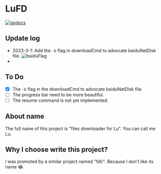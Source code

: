 # LuFD
[![godocs](https://godoc.org/github.com/schollz/progressbar?status.svg)](https://godoc.org/github.com/schollz/progressbar/v3)

## Update log
- 2023-3-1: Add the `-b` flag in downloadCmd to advocate baiduNetDisk file.
![baiduFlag](https://typora-photos.oss-cn-shenzhen.aliyuncs.com/remake/20230301165332.png)
- 

## To Do
- [x] The `-b` flag in the downloadCmd to advocate baiduNetDisk file.
- [ ] The progress bar need to be more beautiful.
- [ ] The resume command is not yet implemented.

## About name
The full name of this project is "files downloader for Lu". You can call me Lu.

## Why I choose write this project?
I was promoted by a similar project named "fdlr". Because I don't like its name 😂.